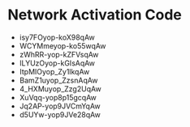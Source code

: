 # Network Activation Code
* isy7FOyop-koX98qAw
* WCYMmeyop-ko55wqAw
* zWhRR-yop-kZFVsqAw
* lLYUzOyop-kGIsAqAw
* ItpMIOyop_Zy1lkqAw
* BamZ1uyop_ZzsnAqAw
* 4_HXMuyop_Zzg2UqAw
* XuVqq-yop8p15gcqAw
* Jq2AP-yop9JVCmYqAw
* d5UYw-yop9JVe28qAw